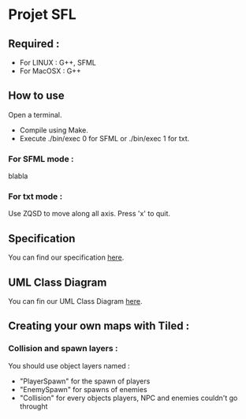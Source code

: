 # Projet SFL

## Required :
- For LINUX : G++, SFML 
- For MacOSX : G++

## How to use
Open a terminal.
- Compile using Make.
- Execute ./bin/exec 0 for SFML or ./bin/exec 1 for txt.
### For SFML mode :
blabla
### For txt mode :
Use ZQSD to move along all axis. Press 'x' to quit.

## Specification 
You can find our specification [here](https://docs.google.com/document/d/1M3ReGvUai9tsUhxqgG_X2tHgvNp70VFRoiY18aw6FXw/edit#heading=h.z6ne0og04bp5).

## UML Class Diagram
You can fin our UML Class Diagram [here](https://app.diagrams.net/?state=%7B%22ids%22:%5B%221cDj2nZ69OLlIY6NArtj_65bF8BKCwmA5%22%5D,%22action%22:%22open%22,%22userId%22:%22101499938783679469280%22,%22resourceKeys%22:%7B%7D%7D).


## Creating your own maps with Tiled :
### Collision and spawn layers :
You should use object layers named :
- "PlayerSpawn" for the spawn of players
- "EnemySpawn" for spawns of enemies
- "Collision" for every objects players, NPC and enemies couldn't go throught

